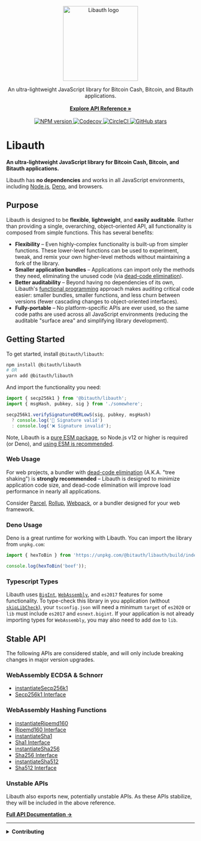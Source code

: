 <p align="center">
  <a href="https://libauth.org/">
    <img src="https://libauth.org/libauth.svg" alt="Libauth logo" width="200">
  </a>
</p>

<p align="center">
  An ultra-lightweight JavaScript library for Bitcoin Cash, Bitcoin, and Bitauth
  applications.
  <br />
  <br />
  <a href="https://libauth.org/"><strong>Explore API Reference »</strong></a>
  <br />
  <br />
  <a href="https://www.npmjs.com/package/@bitauth/libauth">
    <img
      src="https://img.shields.io/npm/v/@bitauth/libauth.svg"
      alt="NPM version"
    />
  </a>
  <a href="https://codecov.io/gh/bitauth/libauth">
    <img
      src="https://img.shields.io/codecov/c/github/bitauth/libauth/master.svg"
      alt="Codecov"
    />
  </a>
  <a href="https://circleci.com/gh/bitauth/libauth">
    <img
      src="https://img.shields.io/circleci/project/github/bitauth/libauth/master.svg"
      alt="CircleCI"
    />
  </a>
  <a href="https://github.com/bitauth/libauth">
    <img
      src="https://img.shields.io/github/stars/bitauth/libauth.svg?style=social&logo=github&label=Stars"
      alt="GitHub stars"
    />
  </a>
</p>

# Libauth

**An ultra-lightweight JavaScript library for Bitcoin Cash, Bitcoin, and Bitauth applications.**

Libauth has **no dependencies** and works in all JavaScript environments, including [Node.js](https://nodejs.org/), [Deno](https://deno.land/), and browsers.

## Purpose

Libauth is designed to be **flexible**, **lightweight**, and **easily auditable**. Rather than providing a single, overarching, object-oriented API, all functionality is composed from simple functions. This has several benefits:

- **Flexibility** – Even highly-complex functionality is built-up from simpler functions. These lower-level functions can be used to experiment, tweak, and remix your own higher-level methods without maintaining a fork of the library.
- **Smaller application bundles** – Applications can import only the methods they need, eliminating the unused code (via [dead-code elimination](https://rollupjs.org/guide/en/#tree-shaking)).
- **Better auditability** – Beyond having no dependencies of its own, Libauth's [functional programming](https://en.wikipedia.org/wiki/Functional_programming) approach makes auditing critical code easier: smaller bundles, smaller functions, and less churn between versions (fewer cascading changes to object-oriented interfaces).
- **Fully-portable** – No platform-specific APIs are ever used, so the same code paths are used across all JavaScript environments (reducing the auditable "surface area" and simplifying library development).

## Getting Started

To get started, install `@bitauth/libauth`:

```sh
npm install @bitauth/libauth
# OR
yarn add @bitauth/libauth
```

And import the functionality you need:

```typescript
import { secp256k1 } from '@bitauth/libauth';
import { msgHash, pubkey, sig } from './somewhere';

secp256k1.verifySignatureDERLowS(sig, pubkey, msgHash)
  ? console.log('🚀 Signature valid')
  : console.log('❌ Signature invalid');
```

Note, Libauth is a [pure ESM package](https://gist.github.com/sindresorhus/a39789f98801d908bbc7ff3ecc99d99c), so Node.js v12 or higher is required (or Deno), and [using ESM is recommended](https://gist.github.com/sindresorhus/a39789f98801d908bbc7ff3ecc99d99c#how-can-i-move-my-commonjs-project-to-esm).

### Web Usage

For web projects, a bundler with [dead-code elimination](https://rollupjs.org/guide/en/#tree-shaking) (A.K.A. "tree shaking") is **strongly recommended** – Libauth is designed to minimize application code size, and dead-code elimination will improve load performance in nearly all applications.

Consider [Parcel](https://parceljs.org/), [Rollup](https://rollupjs.org/), [Webpack](https://webpack.js.org/), or a bundler designed for your web framework.

### Deno Usage

Deno is a great runtime for working with Libauth. You can import the library from `unpkg.com`:

```ts
import { hexToBin } from 'https://unpkg.com/@bitauth/libauth/build/index.js';

console.log(hexToBin('beef'));
```

### Typescript Types

Libauth uses [`BigInt`](https://developer.mozilla.org/en-US/docs/Web/JavaScript/Reference/Global_Objects/BigInt), [`WebAssembly`](https://developer.mozilla.org/en-US/docs/WebAssembly), and `es2017` features for some functionality. To type-check this library in you application (without [`skipLibCheck`](https://www.typescriptlang.org/tsconfig#skipLibCheck)), your `tsconfig.json` will need a minimum `target` of `es2020` or `lib` must include `es2017` and `esnext.bigint`. If your application is not already importing types for `WebAssembly`, you may also need to add `dom` to `lib`.

## Stable API

The following APIs are considered stable, and will only include breaking changes in major version upgrades.

### WebAssembly ECDSA & Schnorr

- [instantiateSecp256k1](https://libauth.org/globals.html#instantiatesecp256k1)
- [Secp256k1 Interface](https://libauth.org/interfaces/secp256k1.html)

### WebAssembly Hashing Functions

- [instantiateRipemd160](https://libauth.org/globals.html#instantiateripemd160)
- [Ripemd160 Interface](https://libauth.org/interfaces/ripemd160.html)
- [instantiateSha1](https://libauth.org/globals.html#instantiatesha1)
- [Sha1 Interface](https://libauth.org/interfaces/sha1.html)
- [instantiateSha256](https://libauth.org/globals.html#instantiatesha256)
- [Sha256 Interface](https://libauth.org/interfaces/sha256.html)
- [instantiateSha512](https://libauth.org/globals.html#instantiatesha512)
- [Sha512 Interface](https://libauth.org/interfaces/sha512.html)

### Unstable APIs

Libauth also exports new, potentially unstable APIs. As these APIs stabilize, they will be included in the above reference.

[**Full API Documentation →**](https://libauth.org/)

---

<details>
<summary><strong>Contributing</strong></summary>

Pull Requests welcome! Please see [`CONTRIBUTING.md`](.github/CONTRIBUTING.md) for details.

This library requires [Yarn](https://yarnpkg.com/) for development. If you don't have Yarn, make sure you have `Node.js` installed (ships with `npm`), then run `npm install -g yarn`. Once Yarn is installed:

```sh
# use --recursive to clone the secp256k1 submodule
git clone --recursive https://github.com/bitauth/libauth.git && cd libauth
```

Install the development dependencies:

```
yarn
```

Then try running the test suite:

```
yarn test
```

You can also run the benchmarks (this will take a while):

```sh
yarn bench
```

During development, you may find it helpful to use the testing `watch` tasks:

```sh
yarn watch # rebuild everything on save
yarn watch:test # run only the fast tests
yarn watch:test-slow # test everything
```

For more information about the available package scripts, run:

```sh
yarn run info
```

</details>
